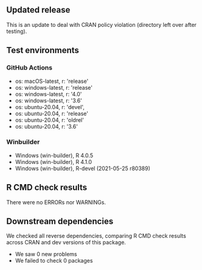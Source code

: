 ## Updated release

This is an update to deal with CRAN policy violation (directory left over after testing).

## Test environments

### GitHub Actions
- os: macOS-latest,   r: 'release'
- os: windows-latest, r: 'release'
- os: windows-latest, r: '4.0'
- os: windows-latest, r: '3.6'
- os: ubuntu-20.04,   r: 'devel', 
- os: ubuntu-20.04,   r: 'release'
- os: ubuntu-20.04,   r: 'oldrel'
- os: ubuntu-20.04,   r: '3.6'

### Winbuilder
* Windows                 (win-builder), R 4.0.5
* Windows                 (win-builder), R 4.1.0
* Windows                 (win-builder), R-devel (2021-05-25 r80389)

## R CMD check results

There were no ERRORs nor WARNINGs.

## Downstream dependencies

We checked all reverse dependencies, comparing R CMD check results across CRAN and dev versions of this package.

 * We saw 0 new problems
 * We failed to check 0 packages
